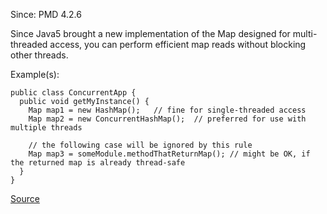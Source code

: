 Since: PMD 4.2.6

Since Java5 brought a new implementation of the Map designed for multi-threaded access, you can
perform efficient map reads without blocking other threads.

Example(s):
```
public class ConcurrentApp {
  public void getMyInstance() {
    Map map1 = new HashMap(); 	// fine for single-threaded access
    Map map2 = new ConcurrentHashMap();  // preferred for use with multiple threads

    // the following case will be ignored by this rule
    Map map3 = someModule.methodThatReturnMap(); // might be OK, if the returned map is already thread-safe
  }
}
```

[Source](https://pmd.github.io/pmd-5.6.1/pmd-java/rules/java/controversial.html#UseConcurrentHashMap)
